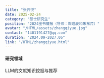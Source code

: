 ```yaml
---
title: "张齐悦"
date: 2025-02-24
category: "硕士研究生"
position: "2024图书情报（导师：郑煜辰和朱东芹）"
avatar: "/HTML/assets/zhangqiyue.jpg"
contact: "1401191427@qq.com"
duration: "2024.09-2027.06"
link: "/HTML/zhangqiyue.html"
---
```


#### 研究领域
LLM的文献知识挖掘与推荐
